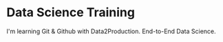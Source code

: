 # Data Science Training 

I'm learning Git & Github with Data2Production. End-to-End Data Science. 
